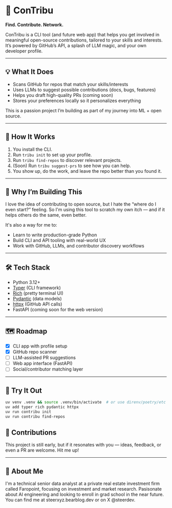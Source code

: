 # 🧠 ConTribu

**Find. Contribute. Network.**

ConTribu is a CLI tool (and future web app) that helps you get involved in meaningful open-source contributions, tailored to your skills and interests. It’s powered by GitHub’s API, a splash of LLM magic, and your own developer profile.

---

## 💡 What It Does

- Scans GitHub for repos that match your skills/interests
- Uses LLMs to suggest possible contributions (docs, bugs, features)
- Helps you draft high-quality PRs (coming soon)
- Stores your preferences locally so it personalizes everything

This is a passion project I’m building as part of my journey into ML + open source.

---

## 🔧 How It Works

1. You install the CLI.
2. Run `tribu init` to set up your profile.
3. Run `tribu find-repos` to discover relevant projects.
4. (Soon) Run `tribu suggest-prs` to see how you can help.
5. You show up, do the work, and leave the repo better than you found it.

---

## 🚀 Why I’m Building This

I love the idea of contributing to open source, but I hate the “where do I even start?” feeling. So I'm using this tool to scratch my own itch — and if it helps others do the same, even better.

It's also a way for me to:
- Learn to write production-grade Python
- Build CLI and API tooling with real-world UX
- Work with GitHub, LLMs, and contributor discovery workflows

---

## 🛠️ Tech Stack

- Python 3.12+
- [Typer](https://typer.tiangolo.com/) (CLI framework)
- [Rich](https://rich.readthedocs.io/en/stable/) (pretty terminal UI)
- [Pydantic](https://docs.pydantic.dev/) (data models)
- [httpx](https://www.python-httpx.org/) (GitHub API calls)
- FastAPI (coming soon for the web version)

---

## 🗺️ Roadmap

- [x] CLI app with profile setup
- [x] GitHub repo scanner
- [ ] LLM-assisted PR suggestions
- [ ] Web app interface (FastAPI)
- [ ] Social/contributor matching layer

---

## 🧪 Try It Out

```bash
uv venv .venv && source .venv/bin/activate  # or use direnv/poetry/etc
uv add typer rich pydantic httpx
uv run contribu init
uv run contribu find-repos
```
## 🙌 Contributions
This project is still early, but if it resonates with you — ideas, feedback, or even a PR are welcome. Hit me up!

---

## 👋 About Me
I'm a technical senior data analyst at a private real estate investment firm called Faropoint, focusing on investment and market research. Pasisonate about AI engineering and looking to enroll in grad school in the near future. You can find me at steerxyz.bearblog.dev or on X @steerdev.
